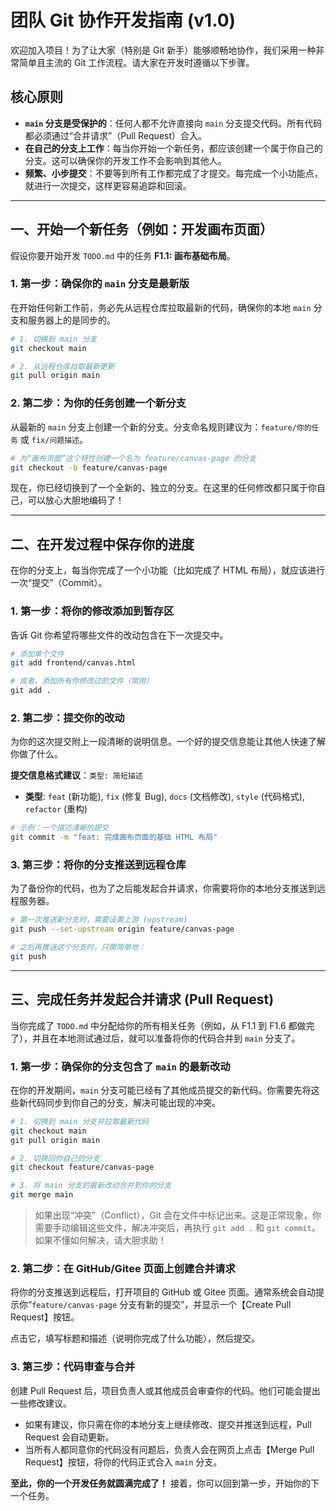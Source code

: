 # 团队 Git 协作开发指南 (v1.0)

欢迎加入项目！为了让大家（特别是 Git 新手）能够顺畅地协作，我们采用一种非常简单且主流的 Git 工作流程。请大家在开发时遵循以下步骤。

## 核心原则

- **`main` 分支是受保护的**：任何人都不允许直接向 `main` 分支提交代码。所有代码都必须通过“合并请求”（Pull Request）合入。
- **在自己的分支上工作**：每当你开始一个新任务，都应该创建一个属于你自己的分支。这可以确保你的开发工作不会影响到其他人。
- **频繁、小步提交**：不要等到所有工作都完成了才提交。每完成一个小功能点，就进行一次提交，这样更容易追踪和回滚。

---

## 一、开始一个新任务（例如：开发画布页面）

假设你要开始开发 `TODO.md` 中的任务 **F1.1: 画布基础布局**。

### 1. **第一步：确保你的 `main` 分支是最新版**

在开始任何新工作前，务必先从远程仓库拉取最新的代码，确保你的本地 `main` 分支和服务器上的是同步的。

```bash
# 1. 切换到 main 分支
git checkout main

# 2. 从远程仓库拉取最新更新
git pull origin main
```

### 2. **第二步：为你的任务创建一个新分支**

从最新的 `main` 分支上创建一个新的分支。分支命名规则建议为：`feature/你的任务` 或 `fix/问题描述`。

```bash
# 为“画布页面”这个特性创建一个名为 feature/canvas-page 的分支
git checkout -b feature/canvas-page
```

现在，你已经切换到了一个全新的、独立的分支。在这里的任何修改都只属于你自己，可以放心大胆地编码了！

---

## 二、在开发过程中保存你的进度

在你的分支上，每当你完成了一个小功能（比如完成了 HTML 布局），就应该进行一次“提交”（Commit）。

### 1. **第一步：将你的修改添加到暂存区**

告诉 Git 你希望将哪些文件的改动包含在下一次提交中。

```bash
# 添加单个文件
git add frontend/canvas.html

# 或者，添加所有你修改过的文件（常用）
git add .
```

### 2. **第二步：提交你的改动**

为你的这次提交附上一段清晰的说明信息。一个好的提交信息能让其他人快速了解你做了什么。

**提交信息格式建议**：`类型: 简短描述`

- **类型**: `feat` (新功能), `fix` (修复 Bug), `docs` (文档修改), `style` (代码格式), `refactor` (重构)

```bash
# 示例：一个描述清晰的提交
git commit -m "feat: 完成画布页面的基础 HTML 布局"
```

### 3. **第三步：将你的分支推送到远程仓库**

为了备份你的代码，也为了之后能发起合并请求，你需要将你的本地分支推送到远程服务器。

```bash
# 第一次推送新分支时，需要设置上游 (upstream)
git push --set-upstream origin feature/canvas-page

# 之后再推送这个分支时，只需简单地：
git push
```

---

## 三、完成任务并发起合并请求 (Pull Request)

当你完成了 `TODO.md` 中分配给你的所有相关任务（例如，从 F1.1 到 F1.6 都做完了），并且在本地测试通过后，就可以准备将你的代码合并到 `main` 分支了。

### 1. **第一步：确保你的分支包含了 `main` 的最新改动**

在你的开发期间，`main` 分支可能已经有了其他成员提交的新代码。你需要先将这些新代码同步到你自己的分支，解决可能出现的冲突。

```bash
# 1. 切换到 main 分支并拉取最新代码
git checkout main
git pull origin main

# 2. 切换回你自己的分支
git checkout feature/canvas-page

# 3. 将 main 分支的最新改动合并到你的分支
git merge main
```
> 如果出现“冲突”（Conflict），Git 会在文件中标记出来。这是正常现象，你需要手动编辑这些文件，解决冲突后，再执行 `git add .` 和 `git commit`。如果不懂如何解决，请大胆求助！

### 2. **第二步：在 GitHub/Gitee 页面上创建合并请求**

将你的分支推送到远程后，打开项目的 GitHub 或 Gitee 页面。通常系统会自动提示你“`feature/canvas-page` 分支有新的提交”，并显示一个【Create Pull Request】按钮。

点击它，填写标题和描述（说明你完成了什么功能），然后提交。

### 3. **第三步：代码审查与合并**

创建 Pull Request 后，项目负责人或其他成员会审查你的代码。他们可能会提出一些修改建议。

- 如果有建议，你只需在你的本地分支上继续修改、提交并推送到远程，Pull Request 会自动更新。
- 当所有人都同意你的代码没有问题后，负责人会在网页上点击【Merge Pull Request】按钮，将你的代码正式合入 `main` 分支。

**至此，你的一个开发任务就圆满完成了！** 接着，你可以回到第一步，开始你的下一个任务。
